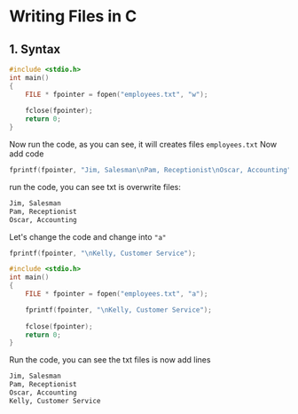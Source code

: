 # Writing Files in C
## 1. Syntax

```c
#include <stdio.h>
int main()
{
	FILE * fpointer = fopen("employees.txt", "w");
	
	fclose(fpointer);
	return 0;
}
```
Now run the code, as you can see, it will creates files `employees.txt`
Now add code
```c
fprintf(fpointer, "Jim, Salesman\nPam, Receptionist\nOscar, Accounting");
```
run the code, you can see txt is overwrite files:
```txt
Jim, Salesman
Pam, Receptionist
Oscar, Accounting
```
Let's change the code and change into `"a"`
```c
fprintf(fpointer, "\nKelly, Customer Service");
```

```c
#include <stdio.h>
int main()
{
	FILE * fpointer = fopen("employees.txt", "a");

	fprintf(fpointer, "\nKelly, Customer Service");
	
	fclose(fpointer);
	return 0;
}
```
Run the code, you can see the txt files is now add lines
```txt
Jim, Salesman
Pam, Receptionist
Oscar, Accounting
Kelly, Customer Service
```
